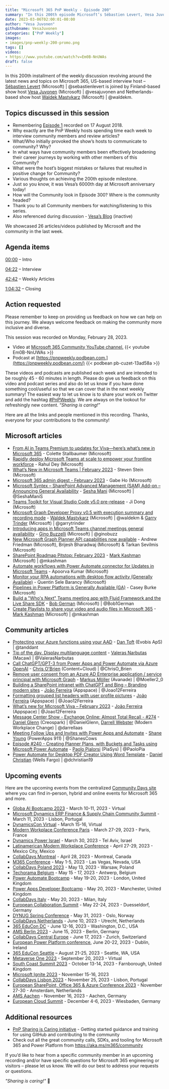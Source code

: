 ```yaml
---
title: "Microsoft 365 PnP Weekly - Episode 200"
summary: "In this 200th episode Microsoft’s Sébastien Levert, Vesa Juvonen and Waldek Mastykarz discuss open-source community evolution over the last 4.5 years, share personal reflections and predictions on the look of this Community for Episode 300!"
date: 2023-03-06T02:00:01-00:00
author: "Vesa Juvonen"
githubname: VesaJuvonen
categories: ["PnP Weekly"]
images:
- images/pnp-weekly-200-promo.png
tags: []
videos:
- https://www.youtube.com/watch?v=Em0B-NnUWAs
draft: false
---
```

 
In this 200th installment of the weekly discussion revolving around the latest news and topics on Microsoft 365, US-based interview host – [Sébastien Levert](https://twitter.com/sebastienlevert) (Microsoft) \| @sebastienlevert is joined by Finland-based show host [Vesa Juvonen](http://twitter.com/vesajuvonen) (Microsoft) \| @vesajuvonen and Netherlands-based show host [Waldek Mastykarz](http://twitter.com/waldekm) (Microsoft) \| @waldekm.

## Topics discussed in this session

* Remembering [Episode 1](https://www.youtube.com/watch?v=Z4FDQnffkO8) recorded on 17 August 2018. 
* Why exactly are the PnP Weekly hosts spending time each week to interview community members and review articles?
* What/Who initially provoked the show’s hosts to communicate to community? Why?
* In what ways have community members been effectively broadening their career journeys by working with other members of this Community?
* What were the host’s biggest mistakes or failures that resulted in positive change for Community?
* Various thoughts on achieving the 200th episode milestone.
* Just so you know, it was Vesa’s 6000th day at Microsoft anniversary today!
* How will the Community look in Episode 300? Where is the community headed?
* Thank you to all Community members for watching/listening to this series.
* Also referenced during discussion - [Vesa’s Blog](https://www.youtube.com/channel/UCMZR3Yvur84PhKAZ-oO3YDQ/videos) (inactive) 

We showcased 26 articles/videos published by Microsoft and the community in the last week.

## Agenda items

[00:00](https://youtu.be/Em0B-NnUWAs?t=0) – Intro

[04:22](https://youtu.be/Em0B-NnUWAs?t=262) – Interview

[42:42](https://youtu.be/Em0B-NnUWAs?t=2562) – Weekly Articles

[1:04:32](https://youtu.be/Em0B-NnUWAs?t=3872) – Closing

## Action requested

Please remember to keep on providing us feedback on how we can help on this journey. We always welcome feedback on making the community more inclusive and diverse.

This session was recorded on Monday, February 28, 2023.

*   Video at [Microsoft 365 Community YouTube channel.](https://aka.ms/m365pnp-videos)
    {{< youtube Em0B-NnUWAs >}}
*   Podcast at [https://pnpweekly.podbean.com.](https://pnpweekly.podbean.com/) 
    {{< podbean pb-cuzet-13ad58a >}}   

These videos and podcasts are published each week and are intended to be roughly 45 - 60 minutes in length.  Please do give us feedback on this video and podcast series and also do let us know if you have done something cool/useful so that we can cover that in the next weekly summary! The easiest way to let us know is to share your work on Twitter and add the hashtag [#PnPWeekly](https://twitter.com/search?q=%23pnpweekly). We are always on the lookout for refreshingly new content. “_Sharing is caring!”_ 

Here are all the links and people mentioned in this recording. Thanks, everyone for your contributions to the community!

## Microsoft articles

* [From AI in Teams Premium to updates for Viva—here’s what’s new in Microsoft 365](https://www.microsoft.com/microsoft-365/blog/2023/02/28/from-ai-in-teams-premium-to-updates-for-viva-heres-whats-new-in-microsoft-365/) - Colette Stallbaumer (Microsoft)
* [Rapidly deploy Microsoft Teams at scale to empower your frontline workforce](https://techcommunity.microsoft.com/t5/microsoft-teams-blog/rapidly-deploy-microsoft-teams-at-scale-to-empower-your/ba-p/3755253) - Rahul Dey (Microsoft)
* [What’s New in Microsoft Teams | February 2023](https://techcommunity.microsoft.com/t5/microsoft-teams-blog/what-s-new-in-microsoft-teams-february-2023/ba-p/3755049) - Steven Stein (Microsoft)
* [Microsoft 365 admin digest - February 2023](https://techcommunity.microsoft.com/t5/microsoft-365-blog/microsoft-365-admin-digest-february-2023/ba-p/3754075) - Gabe Ho (Microsoft)
* [Microsoft Syntex – SharePoint Advanced Management (SAM) Add-on – Announcing General Availability](https://techcommunity.microsoft.com/t5/microsoft-syntex/microsoft-syntex-sharepoint-advanced-management-sam-add-on/ba-p/3754188) - [Sesha Mani](https://twitter.com/SeshaManiS) (Microsoft) | @SeshaManiS
* [Teams Toolkit for Visual Studio Code v5.0 pre-release](https://devblogs.microsoft.com/microsoft365dev/teams-toolkit-for-visual-studio-code-v5-0-prerelease/) - Ji Dong (Microsoft)
* [Microsoft Graph Developer Proxy v0.5 with execution summary and recording mode](https://devblogs.microsoft.com/microsoft365dev/microsoft-graph-developer-proxy-v0-5/) - [Waldek Mastykarz](https://twitter.com/waldekm) (Microsoft) | @waldekm & [Garry Trinder](https://twitter.com/garrytrinder) (Microsoft) | @garrytrinder
* [Introducing apps in Microsoft Teams channel meetings general availability](https://devblogs.microsoft.com/microsoft365dev/introducing-apps-in-microsoft-teams-channel-meetings-general-availability/) - [Gino Buzzelli](https://twitter.com/ginobuzz) (Microsoft) | @ginobuzz
* [New Microsoft Graph Planner API capabilities now available](https://devblogs.microsoft.com/microsoft365dev/new-microsoft-planner-api-capabilities-now-available-in-microsoft-graph/) - Andrew Friedman (Microsoft), Brijesh Bharadwaj (Microsoft) & Tarkan Sevilmis (Microsoft)
* [SharePoint Roadmap Pitstop: February 2023](https://techcommunity.microsoft.com/t5/microsoft-sharepoint-blog/sharepoint-roadmap-pitstop-february-2023/ba-p/3755315) - [Mark Kashman](https://twitter.com/mkashman) (Microsoft) | @mkashman
* [Automate workflows with Power Automate connector for Updates in Microsoft Teams](https://powerautomate.microsoft.com/blog/automate-workflows-with-power-automate-connector-for-updates-in-microsoft-teams/) - Apoorva Kumar (Microsoft)
* [Monitor your RPA automations with desktop flow activity (Generally Available)](https://powerautomate.microsoft.com/blog/monitor-your-rpa-automations-with-desktop-flow-activity-generally-available/) - Quentin Sele Barancy (Microsoft)
* [Pipelines in Power Platform is Generally Available (GA)](https://powerapps.microsoft.com/blog/pipelines-in-power-platform-is-generally-available-ga/) - Casey Burke (Microsoft)
* [Build a "Who's Next" Teams meeting app with Fluid Framework and the Live Share SDK](https://pnp.github.io/blog/post/build-a-teams-meeting-app-with-liveshare-sdk/) - [Bob German](https://twitter.com/Bob1German) (Microsoft) | @Bob1German
* [Create Playlists to share your video and audio files in Microsoft 365](https://kashbox.substack.com/p/create-playlists-to-share-your-video) - [Mark Kashman](https://twitter.com/mkashman) (Microsoft) | @mkashman

## Community articles

* [Protecting your Azure functions using your AAD](https://blog.dan-toft.dk/2023/03/protecting-azure-functions-aad/) - [Dan Toft](https://twitter.com/tanddant) (Evobis ApS) | @tanddant
* [Tip of the day. Display multilanguage content](https://valerasnarbutas.github.io/posts/tip-day-display-multilanguage-content/) - [Valeras Narbutas](https://twitter.com/ValerasNarbutas) (Macaw) | @ValerasNarbutas
* [Call ChatGPT/GPT-3 from Power Apps and Power Automate via Azure OpenAI](https://www.sharepointnutsandbolts.com/2023/02/call-chatgpt-gpt-3-from-power-apps-power-automate.html) - [Chris O'Brien](https://twitter.com/ChrisO_Brien) (Content+Cloud) | @ChrisO_Brien
* [Remove user consent from an Azure AD Enterprise application / service principal with Microsoft Graph](https://mmsharepoint.wordpress.com/2023/03/04/remove-user-consent-from-an-azure-ad-enterprise-application-service-principal-with-microsoft-graph/) - [Markus Möller](https://twitter.com/Moeller2_0) (Avanade) | @Moeller2_0
* [Building a SharePoint intranet with ChatGPT and Bing – Branding modern sites](https://sharepoint.handsontek.net/2023/03/02/building-sharepoint-intranet-chatgpt-bing-branding-modern-sites/) - [João Ferreira](https://twitter.com/Joao12Ferreira) (Appspace) | @Joao12Ferreira
* [Formatting grouped list headers with user profile pictures](https://lists.handsontek.net/formatting-grouped-list-headers-user-profile-pictures/) - [João Ferreira](https://twitter.com/Joao12Ferreira) (Appspace) | @Joao12Ferreira
* [What’s new for Microsoft Viva – February 2023](https://teams.handsontek.net/2023/03/01/whats-new-microsoft-viva-february-2023/) - [João Ferreira](https://twitter.com/Joao12Ferreira) (Appspace) | @Joao12Ferreira
* [Message Center Show - Exchange Online: Almost Total Recall - #274](https://www.messagecentershow.com/e/exchange-online-almost-total-recall-274/) - [Daniel Glenn](https://twitter.com/DanielGlenn) (Creospark) | @DanielGlenn, [Darrell Webster](http://twitter.com/darrellaas) (Modern Workplace Change) | @darrellaas
* [Meeting Follow Ups and Invites with Power Apps and Automate](https://www.youtube.com/watch?v=4C0ZAUN6n8s) - [Shane Young](https://twitter.com/ShanesCows) (PowerApps 911) | @ShanesCows
* [Episode #240 - Creating Planner Plans, with Buckets and Tasks using Microsoft Power Automate](https://www.youtube.com/watch?v=nIrP2jVGezA) - [Paolo Pialorsi](https://twitter.com/PaoloPia) (PiaSys) | @PaoloPia
* [Power Automate for Desktop PDF Creator Using Word Template](https://www.youtube.com/watch?v=lYuvBSNKgrk) - [Daniel Christian](https://twitter.com/dchristian19) (Wells Fargo) | @dchristian19

## Upcoming events

Here are the upcoming events from the centralized [Community Days site](https://communitydays.org/events?when=upcoming) where you can find in-person, hybrid and online events for Microsoft 365 and more.

* [Globa AI Bootcamp 2023](https://www.communitydays.org/event/2023-03-10/global-ai-bootcamp-2023) - March 10-11, 2023 - Virtual
* [Microsoft Dynamics ERP Finance & Supply Chain Community Summit](https://www.communitydays.org/event/2023-03-11/dynamics-365-finance-and-supply-chain-summit) - March 11, 2023 - Lisbon, Portugal
* [DynamicsCon Virtual](https://www.communitydays.org/event/2023-03-15/dynamicscon-virtual) - March 15-16, Virtual
* [Modern Workplace Conference Paris](https://modern-workplace.pro/) - March 27-29, 2023 - Paris, France
* [Dynamics Power Israel](https://www.communitydays.org/event/2023-03-30/dynamics-power-israel) - March 30, 2023 - Tel Aviv, Israel
* [Latinamerican Modern Workplace Conference](https://www.communitydays.org/event/2023-04-27/get-cslatam-conference-2023) - April 27-29, 2023 - Mexico City, Mexico
* [CollabDays Montreal](https://www.collabdays.org/2023-montreal/) - April 28, 2023 - Montreal, Canada
* [M365 Conference](https://m365conf.com/#!/) - May 1-5, 2023 - Las Vegas, Nevada, USA
* [CollabDays Poland 2023](https://www.communitydays.org/event/2023-05-13/collabdays-poland-2023) - May 13, 2023 - Warsaw, Poland
* [Techorama Belgium](https://www.techorama.be/) - May 15 - 17, 2023 - Antwerp, Belgium
* [Power Automate Bootcamp](https://www.communitydays.org/event/2023-05-19/power-automate-bootcamp-2023) - May 19-20, 2023 - London, United Kingdom
* [Power Apps Developer Bootcamp](https://www.communitydays.org/event/2023-05-20/power-apps-developer-bootcamp) - May 20, 2023 - Manchester, United Kingdom
* [CollabDays Italy](https://www.collabdays.org/2023-italy/) - May 20, 2023 - Milan, Italy
* [European Collaboration Summit](https://www.collabsummit.eu/) - May 22-24, 2023 - Duesseldorf, Germany
* [DYNUG Spring Conference](https://www.communitydays.org/event/2023-05-31/dynug-spring-conference) - May 31, 2023 - Oslo, Norway
* [CollabDays Netherlands](https://www.communitydays.org/event/2023-06-10/collabdays-netherlands-2023) - June 10, 2023 - Utrecht, Netherlands
* [365 EduCon DC](https://365educon.com/DC/) - June 12-16, 2023 - Washington, D.C., USA
* [AMS Berlin 2023](https://www.communitydays.org/event/2023-06-15/amsberlin-2023) - June 15, 2023 - Berlin, Germany
* [CollabDays Central Europe](https://www.collabdays.org/2023-ce/) - June 17, 2023 - Zurich, Switzerland
* [European Power Platform conference](https://www.sharepointeurope.com/european-power-platform-conference/), June 20-22, 2023 - Dublin, Ireland
* [365 EduCon Seattle](https://365educon.com/Seattle/) – August 21-25, 2023 - Seattle, WA, USA
* [Metaverse One 2023](https://www.communitydays.org/event/2023-09-20/metaverse-one-2023) - September 20, 2023 - Virtual
* [South Coast Summit 2023](https://www.southcoastsummit.com/) - October 13-14, 2023 - Farnborough, United Kingdom
* [Microsoft Ignite 2023](https://ignite.microsoft.com/) - November 15-16, 2023
* [CollabDays Lisbon 2023](https://www.collabdays.org/2023-lisbon/) - November 25, 2023 - Lisbon, Portugal
* [European SharePoint, Office 365 & Azure Conference 2023](https://www.sharepointeurope.com/) - November 27-30 - Amsterdam, Netherlands
* [AMS Aachen](https://www.communitydays.org/event/2023-11-16/ams-aachen) - November 16, 2023 - Aachen, Germany
* [European Cloud Summit](https://www.cloudsummit.eu/) - December 4-6, 2023 - Wiesbaden, Germany

## Additional resources

* [PnP Sharing is Caring initiative](https://aka.ms/sharing-is-caring) - Getting started guidance and training for using GitHub and contributing to the community
* Check out all the great community calls, SDKs, and tooling for Microsoft 365 and Power Platform from <https://aka.ms/m365/community>

If you’d like to hear from a specific community member in an upcoming recording and/or have specific questions for Microsoft 365 engineering or visitors – please let us know. We will do our best to address your requests or questions.

_"Sharing is caring!"_ 🧡

